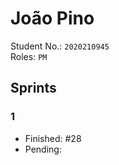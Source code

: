 # João Pino

Student No.: `2020210945`  
Roles: `PM`

## Sprints

### 1

* Finished: #28
* Pending: 
